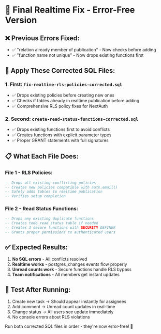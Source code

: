# 🔄 Final Realtime Fix - Error-Free Version

## ❌ Previous Errors Fixed:
- ✅ "relation already member of publication" - Now checks before adding
- ✅ "function name not unique" - Now drops existing functions first

## 🚀 Apply These Corrected SQL Files:

### 1. **First:** `fix-realtime-rls-policies-corrected.sql`
- ✅ Drops existing policies before creating new ones
- ✅ Checks if tables already in realtime publication before adding
- ✅ Comprehensive RLS policy fixes for NextAuth

### 2. **Second:** `create-read-status-functions-corrected.sql`
- ✅ Drops existing functions first to avoid conflicts
- ✅ Creates functions with explicit parameter types
- ✅ Proper GRANT statements with full signatures

## 📋 What Each File Does:

### File 1 - RLS Policies:
```sql
-- Drops all existing conflicting policies
-- Creates new policies compatible with auth.email()
-- Safely adds tables to realtime publication
-- Verifies setup completion
```

### File 2 - Read Status Functions:
```sql
-- Drops any existing duplicate functions
-- Creates todo_read_status table if needed
-- Creates 3 secure functions with SECURITY DEFINER
-- Grants proper permissions to authenticated users
```

## ✅ Expected Results:
1. **No SQL errors** - All conflicts resolved
2. **Realtime works** - postgres_changes events flow properly
3. **Unread counts work** - Secure functions handle RLS bypass
4. **Team notifications** - All members get instant updates

## 🎯 Test After Running:
1. Create new task → Should appear instantly for assignees
2. Add comment → Unread count updates in real-time
3. Change status → All users see update immediately
4. No console errors about RLS violations

Run both corrected SQL files in order - they're now error-free! 🚀